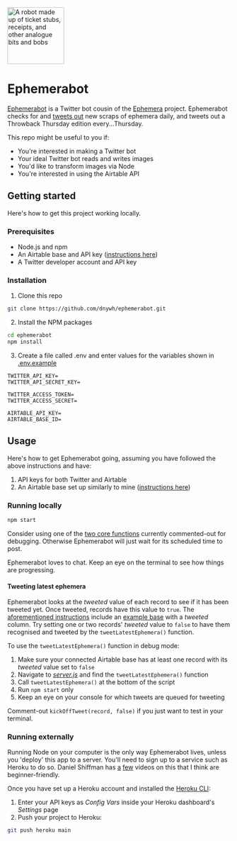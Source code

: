 <img src="https://user-images.githubusercontent.com/3104761/97854065-12cc5380-1d4d-11eb-832d-8cbf3e8654f4.jpg" alt="A robot made up of ticket stubs, receipts, and other analogue bits and bobs" width="128">

# Ephemerabot

[Ephemerabot](https://twitter.com/ephemerabot) is a Twitter bot cousin of the [Ephemera](https://github.com/dnywh/ephemera) project. Ephemerabot checks for and [tweets out](https://twitter.com/ephemerabot) new scraps of ephemera daily, and tweets out a Throwback Thursday edition every...Thursday.

This repo might be useful to you if:

- You're interested in making a Twitter bot
- Your ideal Twitter bot reads and writes images
- You'd like to transform images via Node
- You're interested in using the Airtable API

## Getting started

Here's how to get this project working locally.

### Prerequisites

- Node.js and npm
- An Airtable base and API key ([instructions here](https://github.com/dnywh/ephemera#1-get-your-airtable-in-order))
- A Twitter developer account and API key

### Installation

1. Clone this repo

```sh
git clone https://github.com/dnywh/ephemerabot.git
```

2. Install the NPM packages

```sh
cd ephemerabot
npm install
```

3. Create a file called .env and enter values for the variables shown in [.env.example](https://github.com/dnywh/ephemerabot/blob/master/.env.example)

```
TWITTER_API_KEY=
TWITTER_API_SECRET_KEY=

TWITTER_ACCESS_TOKEN=
TWITTER_ACCESS_SECRET=

AIRTABLE_API_KEY=
AIRTABLE_BASE_ID=
```

## Usage

Here's how to get Ephemerabot going, assuming you have followed the above instructions and have:

1. API keys for both Twitter and Airtable
2. An Airtable base set up similarly to mine ([instructions here](https://github.com/dnywh/ephemera#1-get-your-airtable-in-order))

### Running locally

```sh
npm start
```

Consider using one of the [two core functions](https://github.com/dnywh/ephemerabot/blob/master/server.js#L258) currently commented-out for debugging. Otherwise Ephemerabot will just wait for its scheduled time to post.

Ephemerabot loves to chat. Keep an eye on the terminal to see how things are progressing.

#### Tweeting latest ephemera

Ephemerabot looks at the _tweeted_ value of each record to see if it has been tweeted yet. Once tweeted, records have this value to `true`. The [aforementioned instructions](https://github.com/dnywh/ephemera#1-get-your-airtable-in-order) include an [example base](https://airtable.com/shr1HFbqpH0axgEb6/tbl689cjHdYYIM5ZA) with a _tweeted_ column. Try setting one or two records' _tweeted_ value to `false` to have them recognised and tweeted by the `tweetLatestEphemera()` function.

To use the `tweetLatestEphemera()` function in debug mode:

1. Make sure your connected Airtable base has at least one record with its _tweeted_ value set to `false`
1. Navigate to _[server.js](https://github.com/dnywh/ephemerabot/blob/master/server.js)_ and find the `tweetLatestEphemera()` function
1. Call `tweetLatestEphemera()` at the bottom of the script
1. Run `npm start` only
1. Keep an eye on your console for which tweets are queued for tweeting

Comment-out `kickOffTweet(record, false)` if you just want to test in your terminal.

### Running externally

Running Node on your computer is the only way Ephemerabot lives, unless you 'deploy' this app to a server. You'll need to sign up to a service such as Heroku to do so. Daniel Shiffman has [a](https://www.youtube.com/watch?v=Rz886HkV1j4) [few](https://www.youtube.com/watch?v=DwWPunpypNA) videos on this that I think are beginner-friendly.

Once you have set up a Heroku account and installed the [Heroku CLI](https://devcenter.heroku.com/articles/heroku-cli):

1. Enter your API keys as _Config Vars_ inside your Heroku dashboard's _Settings_ page
2. Push your project to Heroku:

```sh
git push heroku main
```
